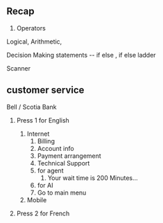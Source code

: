 ## Recap 
1. Operators

Logical, Arithmetic, 


Decision Making statements 
-- if else , if else ladder

Scanner 


## customer service 
Bell /  Scotia Bank




1. Press 1 for English
   1. Internet
       1. Billing
       2. Account info
       3. Payment arrangement
       4. Technical Support
         1. for agent
            1. Your wait time is 200 Minutes... 
         2. for AI 
      5. Go to main menu
   2. Mobile 

  
 
  


2. Press 2 for French 












